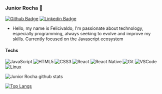 
### Junior Rocha 👋

[![Github Badge](https://img.shields.io/badge/-Github-000?style=flat-square&logo=Github&logoColor=white&link=https://github.com/Junior-Rocha)](https://github.com/Junior-Rocha)
[![Linkedin Badge](https://img.shields.io/badge/-LinkedIn-blue?style=flat-square&logo=Linkedin&logoColor=white&link=https://www.linkedin.com/in/felicivaldo-rocha-4b5a6714a/)](https://www.linkedin.com/in/felicivaldo-rocha-4b5a6714a/)

- Hello, my name is Felicivaldo, I'm passionate about technology, especially programming, always seeking to evolve and improve my skills. Currently focused on the Javascript ecosystem


#### Techs

![JavaScript](https://img.shields.io/badge/-JavaScript-F7B93E?style=flat-square&logo=javascript&logoColor=fff)
![HTML5](https://img.shields.io/badge/-HTML5-E34F26?style=flat-square&logo=html5&logoColor=white)
![CSS3](https://img.shields.io/badge/-CSS3-549FDE?style=flat-square&logo=css3&logoColor=white)
![React](https://img.shields.io/badge/-React.js-45b8d8?style=flat-square&logo=react&logoColor=white)
![React Native](https://img.shields.io/badge/-React%20Native-45b8d8?style=flat-square&logo=react&logoColor=white)
![Git](https://img.shields.io/badge/-Git-F05032?style=flat-square&logo=git&logoColor=white)
![VSCode](https://img.shields.io/badge/-VSCode-0085D1?style=flat-square&logo=visual-studio-code&logoColor=white)
![Linux](https://img.shields.io/badge/-Linux-16C60C?style=flat-square&logo=linux&logoColor=white)


![Junior Rocha github stats](https://github-readme-stats.vercel.app/api?username=Junior-Rocha&show_icons=true&theme=radical)


[![Top Langs](https://github-readme-stats.vercel.app/api/top-langs/?username=Junior-Rocha&layout=compact&theme=radical)](https://github.com/Junior-Rocha/github-readme-stats)
